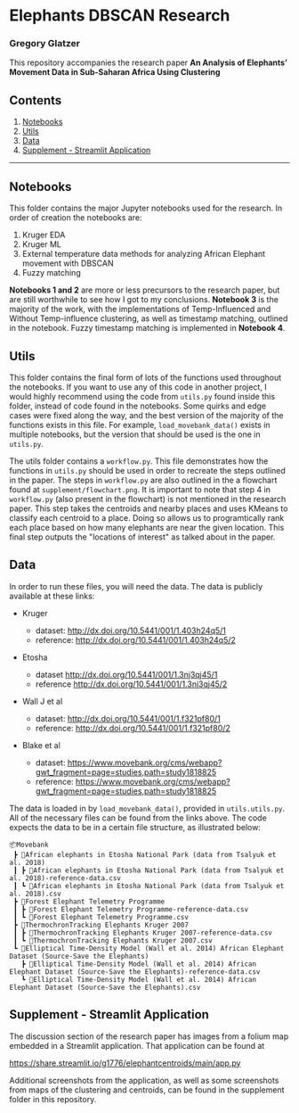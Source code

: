 # Elephants DBSCAN Research
### Gregory Glatzer

This repository accompanies the research paper **An Analysis of Elephants’ Movement Data in Sub-Saharan Africa Using Clustering**

## Contents

1. [Notebooks](#notebooks)
2. [Utils](#utils)
3. [Data](#data)
4. [Supplement - Streamlit Application](#supplement)

---

## Notebooks

This folder contains the major Jupyter notebooks used for the research. In order of creation the notebooks are:

1. Kruger EDA
2. Kruger ML
3. External temperature data methods for analyzing African Elephant movement with DBSCAN
4. Fuzzy matching

**Notebooks 1 and 2** are more or less precursors to the research paper, but are still worthwhile to see how I got to my conclusions. **Notebook 3** is the majority of the work, with the implementations of Temp-Influenced and Without Temp-influence clustering, as well as timestamp matching, outlined in the notebook. Fuzzy timestamp matching is implemented in **Notebook 4**.


## Utils

This folder contains the final form of lots of the functions used throughout the notebooks. If you want to use any of this code in another project, I would highly recommend using the code from `utils.py` found inside this folder, instead of code found in the notebooks. Some quirks and edge cases were fixed along the way, and the best version of the majority of the functions exists in this file. For example, `load_movebank_data()` exists in multiple notebooks, but the version that should be used is the one in `utils.py`. 

The utils folder contains a `workflow.py`. This file demonstrates how the functions in `utils.py` should be used
in order to recreate the steps outlined in the paper. The steps in `workflow.py` are also outlined in the a flowchart found at `supplement/flowchart.png`. It is important to note that step 4 in `workflow.py` (also present in the  flowchart) is not mentioned in the research paper. This step takes the centroids and nearby places and uses KMeans to classify each centroid to a place. Doing so allows us to programtically rank each place based on how many elephants are near the given location. This final step outputs the "locations of interest" as talked about in the paper.


## Data

In order to run these files, you will need the data. The data is publicly available at these links:

- Kruger    
    - dataset: http://dx.doi.org/10.5441/001/1.403h24q5/1
    - reference: http://dx.doi.org/10.5441/001/1.403h24q5/2

- Etosha
    - dataset http://dx.doi.org/10.5441/001/1.3nj3qj45/1
    - reference http://dx.doi.org/10.5441/001/1.3nj3qj45/2

- Wall J et al
    - dataset: http://dx.doi.org/10.5441/001/1.f321pf80/1
    - reference: http://dx.doi.org/10.5441/001/1.f321pf80/2

- Blake et al
    - dataset: https://www.movebank.org/cms/webapp?gwt_fragment=page=studies,path=study1818825 
    - reference: https://www.movebank.org/cms/webapp?gwt_fragment=page=studies,path=study1818825 


The data is loaded in by `load_movebank_data()`, provided in `utils.utils.py`. All of the necessary files can be found from the links above. The code expects the data to be in a certain file structure, as illustrated below:

```
📦Movebank
 ┣ 📂African elephants in Etosha National Park (data from Tsalyuk et al. 2018)
 ┃ ┣ 📜African elephants in Etosha National Park (data from Tsalyuk et al. 2018)-reference-data.csv
 ┃ ┗ 📜African elephants in Etosha National Park (data from Tsalyuk et al. 2018).csv
 ┣ 📂Forest Elephant Telemetry Programme
 ┃ ┣ 📜Forest Elephant Telemetry Programme-reference-data.csv
 ┃ ┗ 📜Forest Elephant Telemetry Programme.csv
 ┣ 📂ThermochronTracking Elephants Kruger 2007
 ┃ ┣ 📜ThermochronTracking Elephants Kruger 2007-reference-data.csv
 ┃ ┗ 📜ThermochronTracking Elephants Kruger 2007.csv
 ┗ 📂Elliptical Time-Density Model (Wall et al. 2014) African Elephant Dataset (Source-Save the Elephants)
   ┣ 📜Elliptical Time-Density Model (Wall et al. 2014) African Elephant Dataset (Source-Save the Elephants)-reference-data.csv
   ┗ 📜Elliptical Time-Density Model (Wall et al. 2014) African Elephant Dataset (Source-Save the Elephants).csv
```

## Supplement - Streamlit Application <a name="supplement"></a>

The discussion section of the research paper has images from a folium map embedded in a Streamlit application. That application can be found at 

https://share.streamlit.io/g1776/elephantcentroids/main/app.py 


Additional screenshots from the application, as well as some screenshots from maps of the clustering and centroids, can be found in the supplement folder in this repository.
